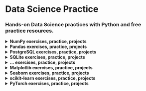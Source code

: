 # Data Science Practice

### Hands-on Data Science practices with Python and free practice resources.

<details><summary><b>NumPy exercises, practice, projects</b></summary>

- **WEBSITES**
    - https://sites.engineering.ucsb.edu/~shell/che210d/numpy.pdf
    - https://betterprogramming.pub/numpy-illustrated-the-visual-guide-to-numpy-3b1d4976de1d
    - https://w3resource.com/python-exercises/numpy/index.php
    - https://geeksforgeeks.org/python-numpy-practice-exercises-questions-and-solutions/
    - https://pynative.com/python-numpy-exercise/
    - https://favtutor.com/blogs/numpy-exercises-python
    - https://machinelearningplus.com/python/101-numpy-exercises-python/
    - https://practicaldatascience.org/html/exercises/Exercise_numpy.html
    - https://notebook.community/AtmaMani/pyChakras/udemy_ml_bootcamp/Python-for-Data-Analysis/NumPy/Numpy%20Exercise%20-%20Solutions
    - https://scipy-lectures.org/intro/numpy/exercises.html
    - https://codesolid.com/numpy-practice-questions-to-make-you-an-expert/
    - https://machinelearninghd.com/numpy-practice-exercises-python-package/
    - https://hackerearth.com/practice/machine-learning/data-manipulation-visualisation-r-python/tutorial-data-manipulation-numpy-pandas-python/tutorial/

- **GitHub**
    - http://github.com/aakankshaws/numpy-exercise
    - http://github.com/rougier/numpy-tutorial
    - https://github.com/rougier/numpy-100
    - http://github.com/Kyubyong/numpy_exercises

- **Kaggle**
    - ...

- **Medium**
    - ...

</details>


<details><summary><b>Pandas exercises, practice, projects</b></summary>

- **WEBSITES**
    - https://w3resource.com/python-exercises/pandas
    - https://geeksforgeeks.org/pandas-practice-excercises-questions-and-solutions/
    - https://machinelearningplus.com/python/101-pandas-exercises-python/
    - https://favtutor.com/blogs/pandas-exercises-python
    - https://projectpro.io/article/python-pandas-project-ideas/580

- **GitHub**
    - https://github.com/guipsamora/pandas_exercises/
    - https://github.com/culturedbun/pandas-exercises/
    - https://github.com/stefmolin/pandas-workshop/
    - https://github.com/aakankshaws/Pandas-exercises/
    - https://github.com/Rango-2017/Pandas_exercises/
    - https://github.com/utm-data-mining/Pandas-Exercises/
    - https://github.com/Rhomi/Pandas-Exercises/
    - https://github.com/lighthouse-labs/Pandas_exercise/
    - https://github.com/frieds/msis_2629_exercises/
    - https://github.com/dvkumar/https-github.com-guipsamora-pandas_exercises/
    - https://github.com/Mytakeon/101-pandas/
    - https://github.com/Cyanivde/pandas-exercises/
    - https://github.com/johannasantos/datascience-exercises/
    - https://github.com/TiesdeKok/LearnPythonforResearch/
    - https://github.com/emdemor/PythonDataScienceWithPandas_Exercises/
    - https://github.com/SkalskiP/Data_Analysis_with_Pandas/
    - https://github.com/austinlasseter/pandas_exercises/
    - https://github.com/reddyprasade/Pandas-Practice
    - https://github.com/prodigy803/pandas_practice
    - https://github.com/rashida048/Practice-problems-using-Pandas-and-Numpy

- **Kaggle**
    - ...

- **Medium**
    - ...

</details>


<details><summary><b>PostgreSQL exercises, practice, projects</b></summary>

- **WEBSITES**
    - http://w3schools.com/sql
    - https://pgexercises.com
    - https://w3resource.com/postgresql-exercises
    - http://postgresql.itversity.com
    - https://practity.com/sql-3

- **GitHub**
    - ...

- **Kaggle**
    - ...

- **Medium**
    - ...

</details>


<details><summary><b>SQLite exercises, practice, projects</b></summary>

- **WEBSITES**
    - ...

- **GitHub**
    - ...

- **Kaggle**
    - ...

- **Medium**
    - ...

</details>


<details><summary><b>... exercises, practice, projects</b></summary>

- **WEBSITES**
    - ...

- **GitHub**
    - ...

- **Kaggle**
    - ...

- **Medium**
    - ...

</details>


<details><summary><b>Matplotlib exercises, practice, projects</b></summary>

- **WEBSITES**
    - ...

- **GitHub**
    - ...

- **Kaggle**
    - ...

- **Medium**
    - ...

</details>


<details><summary><b>Seaborn exercises, practice, projects</b></summary>

- **WEBSITES**
    - ...

- **GitHub**
    - ...

- **Kaggle**
    - ...

- **Medium**
    - ...

</details>


<details><summary><b>scikit-learn exercises, practice, projects</b></summary>

- **WEBSITES**
    - ...

- **GitHub**
    - ...

- **Kaggle**
    - ...

- **Medium**
    - ...

</details>


<details><summary><b>PyTorch exercises, practice, projects</b></summary>

- **WEBSITES**
    - ...

- **GitHub**
    - ...

- **Kaggle**
    - ...

- **Medium**
    - ...

</details>
